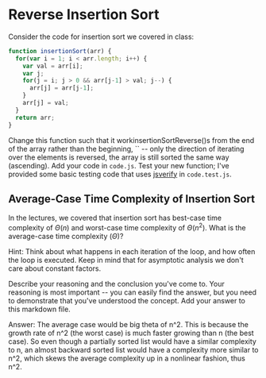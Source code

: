 # Reverse Insertion Sort

Consider the code for insertion sort we covered in class:

```javascript
function insertionSort(arr) {
  for(var i = 1; i < arr.length; i++) {
    var val = arr[i];
    var j;
    for(j = i; j > 0 && arr[j-1] > val; j--) {
      arr[j] = arr[j-1];
    }
    arr[j] = val;
  }
  return arr;
}
```

Change this function such that it workinsertionSortReverse()s from the end of the array rather than
the beginning, `` -- only the direction of
iterating over the elements is reversed, the array is still sorted the same way
(ascending). Add your code in `code.js`. Test your new function; I've provided
some basic testing code that uses [jsverify](https://jsverify.github.io/) in
`code.test.js`.

## Average-Case Time Complexity of Insertion Sort

In the lectures, we covered that insertion sort has best-case time complexity of
$\Theta(n)$ and worst-case time complexity of $\Theta(n^2)$. What is the
average-case time complexity ($\Theta$)?

Hint: Think about what happens in each iteration of the loop, and how often the
loop is executed. Keep in mind that for asymptotic analysis we don't care about
constant factors.

Describe your reasoning and the conclusion you've come to. Your reasoning is
most important -- you can easily find the answer, but you need to demonstrate
that you've understood the concept. Add your answer to this markdown file.

Answer: The average case would be big theta of n^2.
This is because the growth rate of n^2 (the worst case) is much faster growing
than n (the best case). So even though a partially sorted list would have a similar
complexity to n, an almost backward sorted list would have a complexity more similar
to n^2, which skews the average complexity up in a nonlinear fashion, thus n^2.

